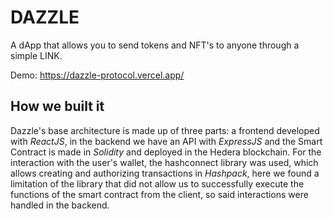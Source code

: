 # DAZZLE
A dApp that allows you to send tokens and NFT's to anyone through a simple LINK.

Demo: https://dazzle-protocol.vercel.app/

## How we built it
Dazzle's base architecture is made up of three parts: a frontend developed with *ReactJS*, in the backend we have an API with *ExpressJS* and the Smart Contract is made in *Solidity* and deployed in the Hedera blockchain. For the interaction with the user's wallet, the hashconnect library was used, which allows creating and authorizing transactions in *Hashpack*, here we found a limitation of the library that did not allow us to successfully execute the functions of the smart contract from the client, so said interactions were handled in the backend.
